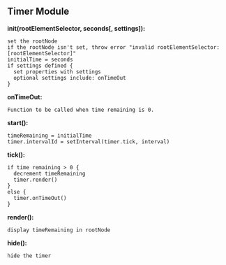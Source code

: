 ## Timer Module
**init(rootElementSelector, seconds[, settings]):**
  ```
  set the rootNode
  if the rootNode isn't set, throw error "invalid rootElementSelector: [rootElementSelector]"
  initialTime = seconds
  if settings defined {
    set properties with settings
    optional settings include: onTimeOut
  }
  ```
**onTimeOut:**  
  ```
  Function to be called when time remaining is 0.
  ```

**start():**
  ```
  timeRemaining = initialTime
  timer.intervalId = setInterval(timer.tick, interval)
  ```
  
**tick():**
  ```
  if time remaining > 0 {
    decrement timeRemaining
    timer.render()
  }
  else {
    timer.onTimeOut()
  }
  ```

  **render():**
  ```
  display timeRemaining in rootNode
  ```

**hide():**
  ```
  hide the timer
  ```